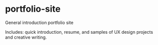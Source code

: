 # portfolio-site
General introduction portfolio site

Includes: quick introduction, resume, and samples of UX design projects and creative writing.
